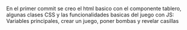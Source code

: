 En el primer commit se creo el html basico con el componente tablero, algunas clases CSS y las funcionalidades basicas del juego con JS: Variables principales, crear un juego, poner bombas y revelar casillas
